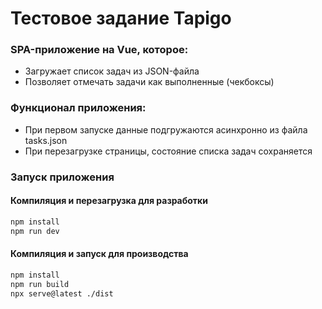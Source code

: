# Тестовое задание Tapigo

### SPA-приложение на Vue, которое:

* Загружает список задач из JSON-файла
* Позволяет отмечать задачи как выполненные (чекбоксы)

### Функционал приложения:
* При первом запуске данные подгружаются асинхронно из файла tasks.json
* При перезагрузке страницы, состояние списка задач сохраняется

### Запуск приложения

#### Компиляция и перезагрузка для разработки

```sh
npm install
npm run dev
```

#### Компиляция и запуск для производства

```sh
npm install
npm run build
npx serve@latest ./dist
```
